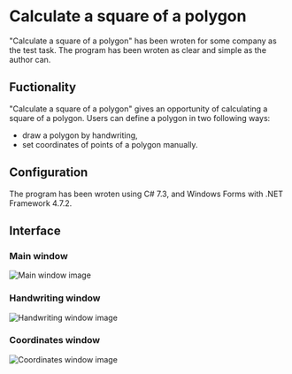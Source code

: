 # Calculate a square of a polygon
"Calculate a square of a polygon" has been wroten for some company as the test task. The program has been wroten as clear and simple as the author can.

## Fuctionality
"Calculate a square of a polygon" gives an opportunity of calculating a square of a polygon. Users can define a polygon in two following ways:
- draw a polygon by handwriting,
- set coordinates of points of a polygon manually.

## Configuration
The program has been wroten using C# 7.3, and Windows Forms with .NET Framework 4.7.2.

## Interface

### Main window
![Main window image](https://user-images.githubusercontent.com/70889685/138571977-e142601b-fdbb-4e9e-ba89-3ce8102ab244.png "Main window")

### Handwriting window
![Handwriting window image](https://icecube-eu-308.icedrive.io/thumbnail?p=RjuhQUk9cOM9ebBdxmNDYrmJcxL7jO5LLZQxcYXpNn9gjMqSlZDZuqDGzsGtfgGKlneU%2FZmjLxX8fby%2BdpkuoI12L7RFLIEcZOZucHJMcB6eXDkL4Fx4qM69%2FSSYaxHl&w=1280&h=1280&m=cropped "Handwriting window")

### Coordinates window
![Coordinates window image](https://icecube-eu-304.icedrive.io/thumbnail?p=sV%2FowHrGmZkFTXtCza%2BJXT3x04%2FSwGGcv0lTlS36LQBvJJN%2B7QX7%2FG1cnbHt5KahExyx84P9xhfVHXVa9SoYSdQv%2BTSdRSXsrbFfCSwzl%2Ber%2BO%2FlhAfW9DhWVLiFvIwF&w=1280&h=1280&m=cropped "Coordinates window")

